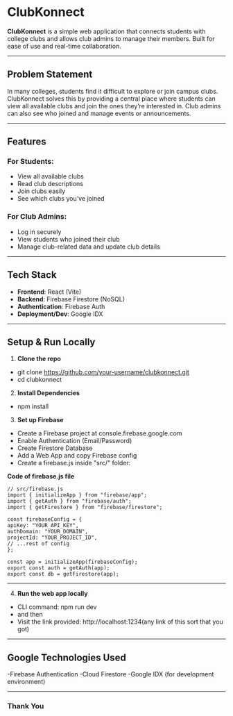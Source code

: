 # ClubKonnect

**ClubKonnect** is a simple web application that connects students with college clubs and allows club admins to manage their members. Built for ease of use and real-time collaboration.

---

## Problem Statement

In many colleges, students find it difficult to explore or join campus clubs. ClubKonnect solves this by providing a central place where students can view all available clubs and join the ones they’re interested in. Club admins can also see who joined and manage events or announcements.

---

## Features

### For Students:
- View all available clubs
- Read club descriptions
- Join clubs easily
- See which clubs you’ve joined

### For Club Admins:
- Log in securely
- View students who joined their club
- Manage club-related data and update club details

---

## Tech Stack

- **Frontend**: React (Vite)
- **Backend**: Firebase Firestore (NoSQL)
- **Authentication**: Firebase Auth
- **Deployment/Dev**: Google IDX

---

## Setup & Run Locally

1. **Clone the repo**

- git clone https://github.com/your-username/clubkonnect.git
- cd clubkonnect

2. **Install Dependencies**

- npm install

3. **Set up Firebase**

- Create a Firebase project at console.firebase.google.com
- Enable Authentication (Email/Password)
- Create Firestore Database
- Add a Web App and copy Firebase config
- Create a firebase.js inside "src/" folder:

**Code of firebase.js file** 

    // src/firebase.js
    import { initializeApp } from "firebase/app";
    import { getAuth } from "firebase/auth";
    import { getFirestore } from "firebase/firestore";

    const firebaseConfig = {
    apiKey: "YOUR_API_KEY",
    authDomain: "YOUR_DOMAIN",
    projectId: "YOUR_PROJECT_ID",
    // ...rest of config
    };

    const app = initializeApp(firebaseConfig);
    export const auth = getAuth(app);
    export const db = getFirestore(app);
---

4. **Run the web app locally**

- CLI command: npm run dev
-  and then
-  Visit the link provided: http://localhost:1234(any link of this sort that you got)

---

## Google Technologies Used

-Firebase Authentication
-Cloud Firestore
-Google IDX (for development environment)

---

### Thank You
